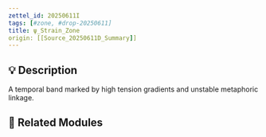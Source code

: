 ```yaml
---
zettel_id: 20250611I
tags: [#zone, #drop-20250611]
title: ψ_Strain_Zone
origin: [[Source_20250611D_Summary]]
---
```


## 💡 Description
A temporal band marked by high tension gradients and unstable metaphoric linkage.

## 🔗 Related Modules
<!-- Will be filled in during integration pass -->
